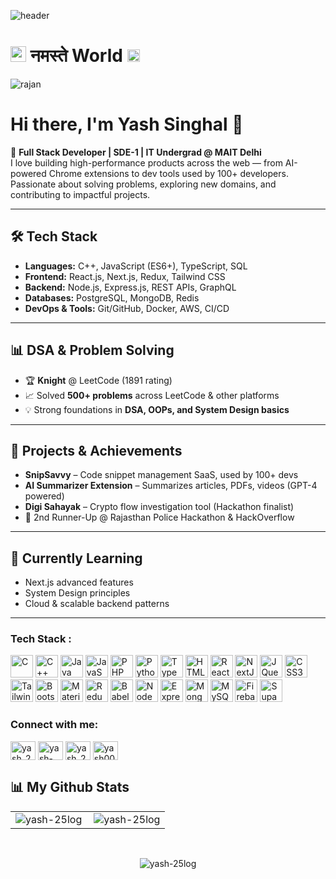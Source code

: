![header](https://user-images.githubusercontent.com/85401522/193738869-1aae5c48-37b8-487d-bedb-de2dba39fd5e.png)
<h1><img src="https://imgur.com/CTPzCrS.gif" height=25px width=25px> <b> नमस्ते World </b> <img src="https://imgur.com/TFzFv3D.gif" height=20px width=20px></h1>
<!-- <img src="https://camo.githubusercontent.com/f1f2bc6e7ec110b34bab4ec55aa5c93ebae552ae011f5756bd7b7f783d627a6d/68747470733a2f2f63646e2e6472696262626c652e636f6d2f75736572732f313136323037372f73637265656e73686f74732f333834383931342f70726f6772616d6d65722e676966" height=47% width=47% align="right"> -->
<p align="left"> <img src="https://komarev.com/ghpvc/?username=yash-25log" alt="rajan" /> </p>

# Hi there, I'm Yash Singhal 👋  

🚀 **Full Stack Developer | SDE-1 | IT Undergrad @ MAIT Delhi**  
I love building high-performance products across the web — from AI-powered Chrome extensions to dev tools used by 100+ developers. Passionate about solving problems, exploring new domains, and contributing to impactful projects.  

---

## 🛠️ Tech Stack  
- **Languages:** C++, JavaScript (ES6+), TypeScript, SQL  
- **Frontend:** React.js, Next.js, Redux, Tailwind CSS  
- **Backend:** Node.js, Express.js, REST APIs, GraphQL  
- **Databases:** PostgreSQL, MongoDB, Redis  
- **DevOps & Tools:** Git/GitHub, Docker, AWS, CI/CD  

---

## 📊 DSA & Problem Solving  
- 🏆 **Knight** @ LeetCode (1891 rating)  
- 📈 Solved **500+ problems** across LeetCode & other platforms  
- 💡 Strong foundations in **DSA, OOPs, and System Design basics**  

---

## 🚀 Projects & Achievements  
- **SnipSavvy** – Code snippet management SaaS, used by 100+ devs  
- **AI Summarizer Extension** – Summarizes articles, PDFs, videos (GPT-4 powered)  
- **Digi Sahayak** – Crypto flow investigation tool (Hackathon finalist)  
- 🥈 2nd Runner-Up @ Rajasthan Police Hackathon & HackOverflow  

---

## 🌱 Currently Learning  
- Next.js advanced features  
- System Design principles  
- Cloud & scalable backend patterns  

---

### Tech Stack :

<p align="left">
<a href="https://docs.microsoft.com/en-us/cpp/?view=msvc-170" target="_blank" rel="noreferrer"><img src="https://raw.githubusercontent.com/danielcranney/readme-generator/main/public/icons/skills/c-colored.svg" width="36" height="36" alt="C" /></a>
<a href="https://docs.microsoft.com/en-us/cpp/?view=msvc-170" target="_blank" rel="noreferrer"><img src="https://raw.githubusercontent.com/danielcranney/readme-generator/main/public/icons/skills/cplusplus-colored.svg" width="36" height="36" alt="C++" /></a>
<a href="https://www.oracle.com/java/" target="_blank" rel="noreferrer"><img src="https://raw.githubusercontent.com/danielcranney/readme-generator/main/public/icons/skills/java-colored.svg" width="36" height="36" alt="Java" /></a>
<a href="https://developer.mozilla.org/en-US/docs/Web/JavaScript" target="_blank" rel="noreferrer"><img src="https://raw.githubusercontent.com/danielcranney/readme-generator/main/public/icons/skills/javascript-colored.svg" width="36" height="36" alt="JavaScript" /></a>
<a href="https://www.php.net/" target="_blank" rel="noreferrer"><img src="https://raw.githubusercontent.com/danielcranney/readme-generator/main/public/icons/skills/php-colored.svg" width="36" height="36" alt="PHP" /></a>
<a href="https://www.python.org/" target="_blank" rel="noreferrer"><img src="https://raw.githubusercontent.com/danielcranney/readme-generator/main/public/icons/skills/python-colored.svg" width="36" height="36" alt="Python" /></a>
<a href="https://www.typescriptlang.org/" target="_blank" rel="noreferrer"><img src="https://raw.githubusercontent.com/danielcranney/readme-generator/main/public/icons/skills/typescript-colored.svg" width="36" height="36" alt="TypeScript" /></a>
<a href="https://developer.mozilla.org/en-US/docs/Glossary/HTML5" target="_blank" rel="noreferrer"><img src="https://raw.githubusercontent.com/danielcranney/readme-generator/main/public/icons/skills/html5-colored.svg" width="36" height="36" alt="HTML5" /></a>
<a href="https://reactjs.org/" target="_blank" rel="noreferrer"><img src="https://raw.githubusercontent.com/danielcranney/readme-generator/main/public/icons/skills/react-colored.svg" width="36" height="36" alt="React" /></a>
<a href="https://nextjs.org/docs" target="_blank" rel="noreferrer"><img src="https://raw.githubusercontent.com/danielcranney/readme-generator/main/public/icons/skills/nextjs-colored.svg" width="36" height="36" alt="NextJs" /></a>
<a href="https://jquery.com/" target="_blank" rel="noreferrer"><img src="https://raw.githubusercontent.com/danielcranney/readme-generator/main/public/icons/skills/jquery-colored.svg" width="36" height="36" alt="JQuery" /></a>
<a href="https://www.w3.org/TR/CSS/#css" target="_blank" rel="noreferrer"><img src="https://raw.githubusercontent.com/danielcranney/readme-generator/main/public/icons/skills/css3-colored.svg" width="36" height="36" alt="CSS3" /></a>
<a href="https://tailwindcss.com/" target="_blank" rel="noreferrer"><img src="https://raw.githubusercontent.com/danielcranney/readme-generator/main/public/icons/skills/tailwindcss-colored.svg" width="36" height="36" alt="TailwindCSS" /></a>
<a href="https://getbootstrap.com/" target="_blank" rel="noreferrer"><img src="https://raw.githubusercontent.com/danielcranney/readme-generator/main/public/icons/skills/bootstrap-colored.svg" width="36" height="36" alt="Bootstrap" /></a>
<a href="https://mui.com/" target="_blank" rel="noreferrer"><img src="https://raw.githubusercontent.com/danielcranney/readme-generator/main/public/icons/skills/materialui-colored.svg" width="36" height="36" alt="Material UI" /></a>
<a href="https://redux.js.org/" target="_blank" rel="noreferrer"><img src="https://raw.githubusercontent.com/danielcranney/readme-generator/main/public/icons/skills/redux-colored.svg" width="36" height="36" alt="Redux" /></a>
<a href="https://babeljs.io/" target="_blank" rel="noreferrer"><img src="https://raw.githubusercontent.com/danielcranney/readme-generator/main/public/icons/skills/babel-colored.svg" width="36" height="36" alt="Babel" /></a>
<a href="https://nodejs.org/en/" target="_blank" rel="noreferrer"><img src="https://raw.githubusercontent.com/danielcranney/readme-generator/main/public/icons/skills/nodejs-colored.svg" width="36" height="36" alt="NodeJS" /></a>
<a href="https://expressjs.com/" target="_blank" rel="noreferrer"><img src="https://raw.githubusercontent.com/danielcranney/readme-generator/main/public/icons/skills/express-colored.svg" width="36" height="36" alt="Express" /></a>
<a href="https://www.mongodb.com/" target="_blank" rel="noreferrer"><img src="https://raw.githubusercontent.com/danielcranney/readme-generator/main/public/icons/skills/mongodb-colored.svg" width="36" height="36" alt="MongoDB" /></a>
<a href="https://www.mysql.com/" target="_blank" rel="noreferrer"><img src="https://raw.githubusercontent.com/danielcranney/readme-generator/main/public/icons/skills/mysql-colored.svg" width="36" height="36" alt="MySQL" /></a>
<a href="https://firebase.google.com/" target="_blank" rel="noreferrer"><img src="https://raw.githubusercontent.com/danielcranney/readme-generator/main/public/icons/skills/firebase-colored.svg" width="36" height="36" alt="Firebase" /></a>
<a href="https://supabase.io/" target="_blank" rel="noreferrer"><img src="https://raw.githubusercontent.com/danielcranney/readme-generator/main/public/icons/skills/supabase-colored.svg" width="36" height="36" alt="Supabase" /></a>
</p>

<!-- <p align="left"> <img src="https://komarev.com/ghpvc/?username=yash-25log&label=Profile%20views&color=0e75b6&style=flat" alt="yash-25log" /> </p> -->

<!-- <p align="left"> <a href="https://github.com/ryo-ma/github-profile-trophy"><img src="https://github-profile-trophy.vercel.app/?username=yash-25log" alt="yash-25log" /></a> </p> -->

<!-- <p align="left"> <a href="https://twitter.com/yash_25log" target="blank"><img src="https://img.shields.io/twitter/follow/yash_25log?logo=twitter&style=for-the-badge" alt="yash_25log" /></a> </p> -->

<h3 align="left">Connect with me:</h3>
<p align="left">
<a href="https://twitter.com/yash_25log" target="blank"><img align="center" src="https://raw.githubusercontent.com/rahuldkjain/github-profile-readme-generator/master/src/images/icons/Social/twitter.svg" alt="yash_25log" height="30" width="40" /></a>
<a href="https://linkedin.com/in/yash-25log" target="blank"><img align="center" src="https://raw.githubusercontent.com/rahuldkjain/github-profile-readme-generator/master/src/images/icons/Social/linked-in-alt.svg" alt="yash-25log" height="30" width="40" /></a>
<a href="https://instagram.com/yash_25log" target="blank"><img align="center" src="https://raw.githubusercontent.com/rahuldkjain/github-profile-readme-generator/master/src/images/icons/Social/instagram.svg" alt="yash_25log" height="30" width="40" /></a>
<a href="https://www.leetcode.com/yash003log" target="blank"><img align="center" src="https://raw.githubusercontent.com/rahuldkjain/github-profile-readme-generator/master/src/images/icons/Social/leet-code.svg" alt="yash003log" height="30" width="40" /></a>
</p>

## 📊 My Github Stats
<!-- <b>My GitHub Stats :</b> -->
|                          |              |
| :---------------------: | :----------------------: |
| <img align="left"  src="https://github-readme-stats.vercel.app/api/top-langs?username=yash-25log&show_icons=true&theme=dark&title_color=4b9eec&text_color=ffffff&locale=en&layout=compact" alt="yash-25log" /> | <img align="center" src="https://github-readme-stats.vercel.app/api?username=yash-25log&show_icons=true&theme=dark&title_color=42adff&text_color=ffffff&locale=en" alt="yash-25log" /> |


<br/>
<p align="center">
    <img align="center" src="https://github-readme-streak-stats.herokuapp.com/?user=yash-25log&theme=dark" alt="yash-25log" />
</p>
<br/>

<p></p>
<!-- <br/>
<picture>
  <source media="(prefers-color-scheme: dark)" srcset="github-snake-dark.svg" />
  <source media="(prefers-color-scheme: light)" srcset="github-snake.svg" />
  <img alt="github-snake" src="(https://raw.githubusercontent.com/yash-25log/yash-25log/b8285d1fdd2e0cf95512d25f5520ce2c8904b540/github-contribution-grid-snake.svg)" />
</picture>
<img alt="github-snake" src="(https://raw.githubusercontent.com/yash-25log/yash-25log/b8285d1fdd2e0cf95512d25f5520ce2c8904b540/github-contribution-grid-snake.svg)" />
github-contribution-grid-snake.svg -->

<!--### 🚀 My contributions! Whose <img src= "https://c.tenor.com/BczFoyx41WoAAAAj/swallowed-the-mighty-ones.gif" width= "30" height= "30"> snake is this!? 😭 -->
<!-- ![Contribution grid snake animation](https://raw.githubusercontent.com/codergirl-al/codergirl-al/output/github-contribution-grid-snake.svg) -->

